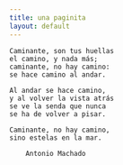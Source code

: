 ```yaml
---
title: una paginita
layout: default
---
```


    Caminante, son tus huellas
    el camino, y nada más;
    caminante, no hay camino:
    se hace camino al andar.

    Al andar se hace camino,
    y al volver la vista atrás
    se ve la senda que nunca
    se ha de volver a pisar.

    Caminante, no hay camino,
    sino estelas en la mar.

        Antonio Machado
